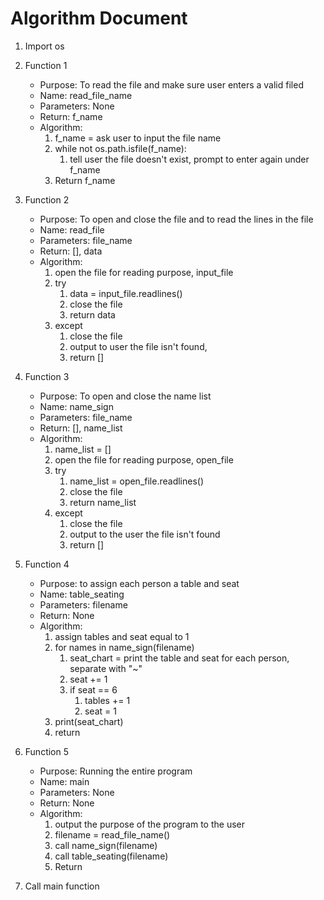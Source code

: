 # Algorithm Document


1. Import os
2. Function 1
    * Purpose: To read the file and make sure user enters a valid filed
    * Name: read_file_name
    * Parameters: None
    * Return: f_name
    * Algorithm:
      1. f_name = ask user to input the file name
      2. while not os.path.isfile(f_name):
         1. tell user the file doesn't exist, prompt to enter again under f_name
      3. Return f_name

3. Function 2
    * Purpose: To open and close the file and to read the lines in the file
    * Name: read_file
    * Parameters: file_name
    * Return: [], data
    * Algorithm:
      1. open the file for reading purpose, input_file
      2. try
         1. data = input_file.readlines()
         2. close the file
         3. return data
      3. except
         1. close the file
         2. output to user the file isn't found, 
         3. return []

4. Function 3
    * Purpose: To open and close the name list
    * Name: name_sign
    * Parameters: file_name
    * Return: [], name_list
    * Algorithm:
      1. name_list = []
      2. open the file for reading purpose, open_file
      3. try
         1. name_list = open_file.readlines()
         2. close the file
         3. return name_list
      4. except
         1. close the file
         2. output to the user the file isn't found
         3. return []

5. Function 4
    * Purpose: to assign each person a table and seat
    * Name: table_seating
    * Parameters: filename
    * Return: None
    * Algorithm:
      1. assign tables and seat equal to 1
      2. for names in name_sign(filename)
         1. seat_chart = print the table and seat for each person, separate with "~"
         2. seat += 1
         3. if seat == 6
            1. tables += 1
            2. seat = 1
      3. print(seat_chart)
      4. return

6. Function 5
    * Purpose: Running the entire program
    * Name: main
    * Parameters: None
    * Return: None
    * Algorithm:
      1. output the purpose of the program to the user
      2. filename = read_file_name()
      3. call name_sign(filename)
      4. call table_seating(filename)
      5. Return

7. Call main function